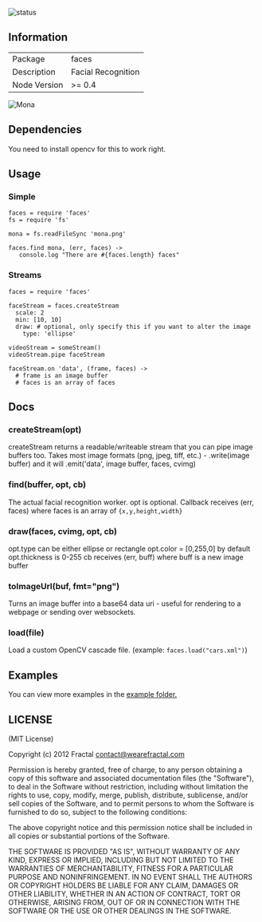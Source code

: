 ![status](https://secure.travis-ci.org/wearefractal/faces.png?branch=master)

## Information

<table>
<tr> 
<td>Package</td><td>faces</td>
</tr>
<tr>
<td>Description</td>
<td>Facial Recognition</td>
</tr>
<tr>
<td>Node Version</td>
<td>>= 0.4</td>
</tr>
</table>

![Mona](https://raw.github.com/wearefractal/faces/master/test/newmona.png)

## Dependencies

You need to install opencv for this to work right.

## Usage

### Simple

```coffee-script
faces = require 'faces'
fs = require 'fs'

mona = fs.readFileSync 'mona.png'

faces.find mona, (err, faces) ->
   console.log "There are #{faces.length} faces"
```

### Streams

```coffee-script
faces = require 'faces'

faceStream = faces.createStream
  scale: 2
  min: [10, 10]
  draw: # optional, only specify this if you want to alter the image
    type: 'ellipse'

videoStream = someStream()
videoStream.pipe faceStream

faceStream.on 'data', (frame, faces) ->
  # frame is an image buffer
  # faces is an array of faces
```

## Docs

### createStream(opt)

createStream returns a readable/writeable stream that you can pipe image buffers too. Takes most image formats (png, jpeg, tiff, etc.) - .write(image buffer) and it will .emit('data', image buffer, faces, cvimg)

### find(buffer, opt, cb)

The actual facial recognition worker. opt is optional. Callback receives (err, faces) where faces is an array of ```{x,y,height,width}```

### draw(faces, cvimg, opt, cb)

opt.type can be either ellipse or rectangle
opt.color = [0,255,0] by default
opt.thickness is 0-255
cb receives (err, buff) where buff is a new image buffer

### toImageUrl(buf, fmt="png")

Turns an image buffer into a base64 data uri - useful for rendering to a webpage or sending over websockets.

### load(file)

Load a custom OpenCV cascade file. (example: ```faces.load("cars.xml")```)

## Examples

You can view more examples in the [example folder.](https://github.com/wearefractal/faces/tree/master/examples)

## LICENSE

(MIT License)

Copyright (c) 2012 Fractal <contact@wearefractal.com>

Permission is hereby granted, free of charge, to any person obtaining
a copy of this software and associated documentation files (the
"Software"), to deal in the Software without restriction, including
without limitation the rights to use, copy, modify, merge, publish,
distribute, sublicense, and/or sell copies of the Software, and to
permit persons to whom the Software is furnished to do so, subject to
the following conditions:

The above copyright notice and this permission notice shall be
included in all copies or substantial portions of the Software.

THE SOFTWARE IS PROVIDED "AS IS", WITHOUT WARRANTY OF ANY KIND,
EXPRESS OR IMPLIED, INCLUDING BUT NOT LIMITED TO THE WARRANTIES OF
MERCHANTABILITY, FITNESS FOR A PARTICULAR PURPOSE AND
NONINFRINGEMENT. IN NO EVENT SHALL THE AUTHORS OR COPYRIGHT HOLDERS BE
LIABLE FOR ANY CLAIM, DAMAGES OR OTHER LIABILITY, WHETHER IN AN ACTION
OF CONTRACT, TORT OR OTHERWISE, ARISING FROM, OUT OF OR IN CONNECTION
WITH THE SOFTWARE OR THE USE OR OTHER DEALINGS IN THE SOFTWARE.
